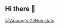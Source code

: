 ## Hi there 👋

[![Anurag's GitHub stats](https://github-readme-stats.vercel.app/api?username=manmarru&theme=neon&show_icons=true)](https://github.com/manmarru/github-readme-stats)
